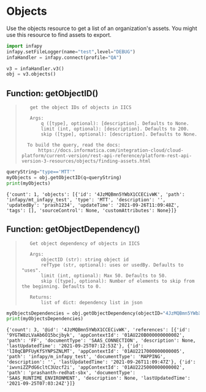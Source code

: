 # Objects

Use the objects resource to get a list of an organization's assets. You might use this resource to find assets to export.


```python
import infapy
infapy.setFileLogger(name="test",level="DEBUG")
infaHandler = infapy.connect(profile="QA")

v3 = infaHandler.v3()
obj = v3.objects()
```

## Function: getObjectID()

>        get the object IDs of objects in IICS
>
>        Args:
>            q ([type], optional): [description]. Defaults to None.
>            limit (int, optional): [description]. Defaults to 200.
>            skip ([type], optional): [description]. Defaults to None.
>       
>       To build the query, read the docs:
>           https://docs.informatica.com/integration-cloud/cloud-platform/current-version/rest-api-reference/platform-rest-api-version-3-resources/objects/finding-assets.html


```python
queryString="type=='MTT'"
myObjects = obj.getObjectID(q=queryString)
print(myObjects)
```

    {'count': 1, 'objects': [{'id': '4JzMQBmn5YWbX1CCECivWK', 'path': 'infapy/mt_infapy_test', 'type': 'MTT', 'description': '', 'updatedBy': 'prash1234', 'updateTime': '2021-09-26T11:09:48Z', 'tags': [], 'sourceControl': None, 'customAttributes': None}]}
    

## Function: getObjectDependency()

>        Get object dependency of objects in IICS
>
>        Args:
>            objectID (str): string object id
>            refType (str, optional): uses or usedBy. Defaults to "uses".
>            limit (int, optional): Max 50. Defaults to 50.
>            skip ([type], optional): Number of elements to skip from the beginning. Defaults to 0.
>
>        Returns:
>            list of dict: dependency list in json


```python
myObjectsDependencies = obj.getObjectDependency(objectID="4JzMQBmn5YWbX1CCECivWK")
print(myObjectsDependencies)
```

    {'count': 3, '@id': '4JzMQBmn5YWbX1CCECivWK', 'references': [{'id': '9YGTW8zLVaAb6O15bcjbyk', 'appContextId': '01AU220B000000000002', 'path': 'FF', 'documentType': 'SAAS_CONNECTION', 'description': None, 'lastUpdatedTime': '2021-09-25T07:12:53Z'}, {'id': 'lI0qCBPFUyKfSYNPSZNLMT', 'appContextId': '01AU2217000000000005', 'path': 'infapy/m_infapy_test', 'documentType': 'MAPPING', 'description': '', 'lastUpdatedTime': '2021-09-26T11:09:47Z'}, {'id': 'iwvniZZPdG6cltC3Uzcf2i', 'appContextId': '01AU2225000000000002', 'path': 'prashanth-redhat-sbx', 'documentType': 'SAAS_RUNTIME_ENVIRONMENT', 'description': None, 'lastUpdatedTime': '2021-09-25T07:03:24Z'}]}
    
